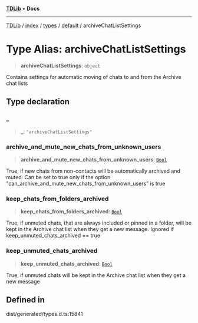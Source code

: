 [**TDLib**](../../../../../../README.md) • **Docs**

***

[TDLib](../../../../../../modules.md) / [index](../../../../../README.md) / [types](../../../README.md) / [default](../README.md) / archiveChatListSettings

# Type Alias: archiveChatListSettings

> **archiveChatListSettings**: `object`

Contains settings for automatic moving of chats to and from the Archive chat lists

## Type declaration

### \_

> **\_**: `"archiveChatListSettings"`

### archive\_and\_mute\_new\_chats\_from\_unknown\_users

> **archive\_and\_mute\_new\_chats\_from\_unknown\_users**: [`Bool`](Bool.md)

True, if new chats from non-contacts will be automatically archived and muted. Can be set to true only if the option "can_archive_and_mute_new_chats_from_unknown_users" is true

### keep\_chats\_from\_folders\_archived

> **keep\_chats\_from\_folders\_archived**: [`Bool`](Bool.md)

True, if unmuted chats, that are always included or pinned in a folder, will be kept in the Archive chat list when they get a new message. Ignored if keep_unmuted_chats_archived == true

### keep\_unmuted\_chats\_archived

> **keep\_unmuted\_chats\_archived**: [`Bool`](Bool.md)

True, if unmuted chats will be kept in the Archive chat list when they get a new message

## Defined in

dist/generated/types.d.ts:15841
